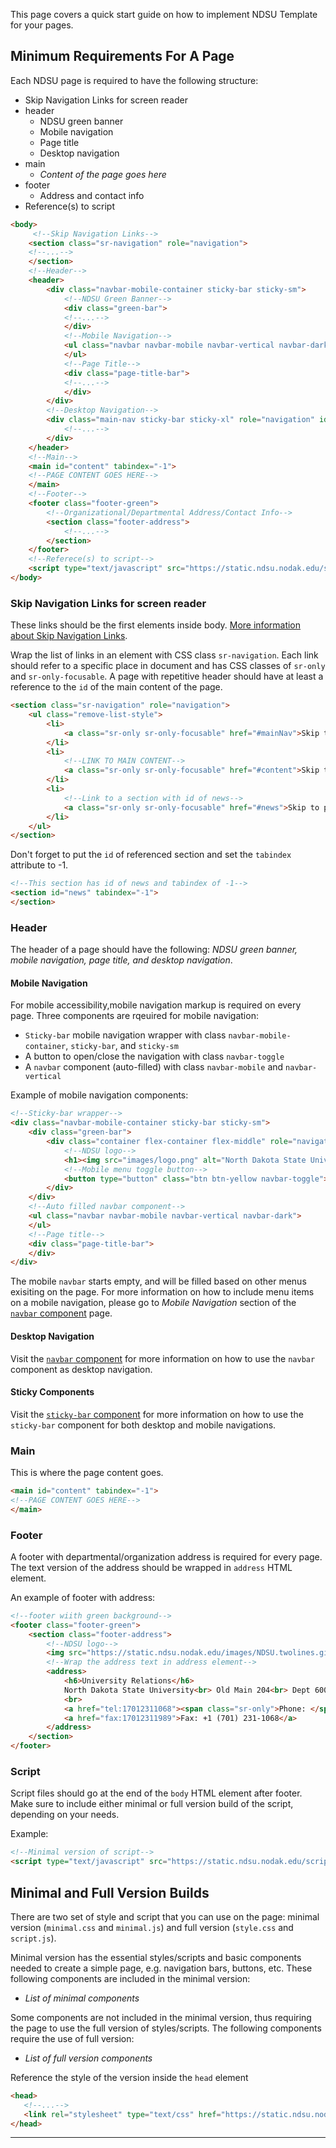 ---
---

This page covers a quick start guide on how to implement NDSU Template for your pages.

## Minimum Requirements For A Page

Each NDSU page is required to have the following structure:

* Skip Navigation Links for screen reader
* header
  * NDSU green banner
  * Mobile navigation
  * Page title
  * Desktop navigation
* main
  * _Content of the page goes here_
* footer
  * Address and contact info
* Reference(s) to script


```html
<body>
     <!--Skip Navigation Links-->
    <section class="sr-navigation" role="navigation">
    <!--...-->
    </section>
    <!--Header-->
    <header>
        <div class="navbar-mobile-container sticky-bar sticky-sm">
            <!--NDSU Green Banner-->
            <div class="green-bar">
            <!--...-->
            </div>
            <!--Mobile Navigation-->
            <ul class="navbar navbar-mobile navbar-vertical navbar-dark">
            </ul>
            <!--Page Title-->
            <div class="page-title-bar">
            <!--...-->
            </div>
        </div>
        <!--Desktop Navigation-->
        <div class="main-nav sticky-bar sticky-xl" role="navigation" id="mainNav" tabindex="-1">
            <!--...-->
        </div>
    </header>
    <!--Main-->
    <main id="content" tabindex="-1">
    <!--PAGE CONTENT GOES HERE-->
    </main>
    <!--Footer-->
    <footer class="footer-green">
        <!--Organizational/Departmental Address/Contact Info-->
        <section class="footer-address">
            <!--...-->
        </section>
    </footer>
    <!--Referece(s) to script-->
    <script type="text/javascript" src="https://static.ndsu.nodak.edu/scripts/minimal.min.js"></script>
</body>
```

### Skip Navigation Links for screen reader

These links should be the first elements inside body. [More information about Skip Navigation Links](http://webaim.org/techniques/skipnav/).

Wrap the list of links in an element with CSS class `sr-navigation`. Each link should refer to a specific place in document and has CSS classes of `sr-only` and `sr-only-focusable`. A page with repetitive header should have at least a reference to the `id` of the main content of the page.

```html
<section class="sr-navigation" role="navigation">
    <ul class="remove-list-style">
        <li>
            <a class="sr-only sr-only-focusable" href="#mainNav">Skip to main navigation</a>
        </li>
        <li>
            <!--LINK TO MAIN CONTENT-->
            <a class="sr-only sr-only-focusable" href="#content">Skip to page content</a>
        </li>
        <li>
            <!--Link to a section with id of news-->
            <a class="sr-only sr-only-focusable" href="#news">Skip to page news</a>
        </li>
    </ul>
</section>
```

Don't forget to put the `id` of referenced section and set the `tabindex` attribute to -1.

```html
<!--This section has id of news and tabindex of -1-->
<section id="news" tabindex="-1">
</section>
```

### Header

The header of a page should have the following: _NDSU green banner, mobile navigation, page title, and desktop navigation_.

#### Mobile Navigation
For mobile accessibility,mobile navigation markup is required on every page. Three components are rqeuired for mobile navigation:

* `Sticky-bar` mobile navigation wrapper with class `navbar-mobile-container`, `sticky-bar`, and `sticky-sm`
* A button to open/close the navigation with class `navbar-toggle`
* A `navbar` component (auto-filled) with class `navbar-mobile` and `navbar-vertical`

Example of mobile navigation components:
```html
<!--Sticky-bar wrapper-->
<div class="navbar-mobile-container sticky-bar sticky-sm">
    <div class="green-bar">
        <div class="container flex-container flex-middle" role="navigation">
            <!--NDSU logo-->
            <h1><img src="images/logo.png" alt="North Dakota State University" title="" height="35" width="73" /></h1>
            <!--Mobile menu toggle button-->
            <button type="button" class="btn btn-yellow navbar-toggle"><span class="sr-only">Mobile menu</span></button>
        </div>
    </div>
    <!--Auto filled navbar component-->
    <ul class="navbar navbar-mobile navbar-vertical navbar-dark">
    </ul>
    <!--Page title-->
    <div class="page-title-bar">
    </div>
</div>
```

The mobile `navbar` starts empty, and will be filled based on other menus exisiting on the page. For more information on how to include menu items on a mobile navigation, please go to _Mobile Navigation_ section of the [`navbar` component](/components/navbar) page.


#### Desktop Navigation
Visit the [`navbar` component](/components/navbar) for more information on how to use the `navbar` component as desktop navigation.

#### Sticky Components
Visit the [`sticky-bar` component](/components/sticky-bar) for more information on how to use the `sticky-bar` component for both desktop and mobile navigations.


### Main

This is where the page content goes.

```html
<main id="content" tabindex="-1">
<!--PAGE CONTENT GOES HERE-->
</main>
```

### Footer

A footer with departmental/organization address is required for every page. The text version of the address should be wrapped in `address` HTML element.

An example of footer with address:
```html
<!--footer wiith green background-->
<footer class="footer-green">
    <section class="footer-address">
        <!--NDSU logo-->
        <img src="https://static.ndsu.nodak.edu/images/NDSU.twolines.gif" alt="North Dakota State University" />
        <!--Wrap the address text in address element-->
        <address>
            <h6>University Relations</h6>
            North Dakota State University<br> Old Main 204<br> Dept 6000 PO Box 6050<br> Fargo, ND 58108-6050<br>
            <br>
            <a href="tel:17012311068"><span class="sr-only">Phone: </span>+1 (701) 231-1068</a><br>
            <a href="fax:17012311989">Fax: +1 (701) 231-1068</a>
        </address>
    </section>
</footer>
```

### Script
Script files should go at the end of the `body` HTML element after footer. Make sure to include either minimal or full version build of the script, depending on your needs.

Example:
```html
<!--Minimal version of script-->
<script type="text/javascript" src="https://static.ndsu.nodak.edu/scripts/minimal.min.js"></script>
```

## Minimal and Full Version Builds

 There are two set of style and script that you can use on the page: minimal version (`minimal.css` and `minimal.js`) and full version (`style.css` and `script.js`).

 Minimal version has the essential styles/scripts and basic components needed to create a simple page, e.g. navigation bars, buttons, etc. These following components are included in the minimal version:

 * _List of minimal components_

 Some components are not included in the minimal version, thus requiring the page to use the full version of styles/scripts. The following components require the use of full version:

 * _List of full version components_

 Reference the style of the version inside the `head` element

 ```html
<head>
    <!--...-->
    <link rel="stylesheet" type="text/css" href="https://static.ndsu.nodak.edu/styles/minimal.min.css" />
</head>
 ```

---